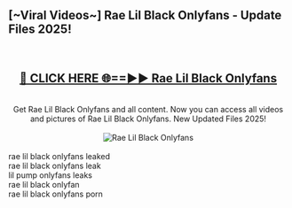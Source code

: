 <h2>[~Viral Videos~] Rae Lil Black Onlyfans - Update Files 2025!</h2>
<br>
<div align="center">
<h2><a href="https://betterlinks.top/A2PfLJ" rel="nofollow">🔴 CLICK HERE 🌐==►► Rae Lil Black Onlyfans</a></h2>
<br>
Get Rae Lil Black Onlyfans and all content. Now you can access all videos and pictures of Rae Lil Black Onlyfans. New Updated Files 2025!
<br>
<br>
<a href="https://betterlinks.top/A2PfLJ" rel="nofollow" data-target="animated-image.originalLink"><img src="https://i.ibb.co.com/WyWwxjT/player-gif2.gif" alt="Rae Lil Black Onlyfans" style="max-width: 100%; display: inline-block;" data-target="animated-image.originalImage"></a>
</div>
<br>
rae lil black onlyfans leaked<br>
rae lil black onlyfans leak<br>
lil pump onlyfans leaks<br>
rae lil black onlyfan<br>
rae lil black onlyfans porn